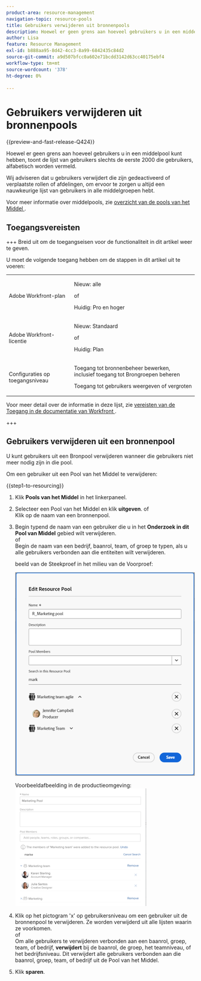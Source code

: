 ```yaml
---
product-area: resource-management
navigation-topic: resource-pools
title: Gebruikers verwijderen uit bronnenpools
description: Hoewel er geen grens aan hoeveel gebruikers u in een middelpool kunt hebben, toont de lijst van gebruikers slechts de eerste 2000 die gebruikers, alfabetisch worden vermeld.
author: Lisa
feature: Resource Management
exl-id: b888aa95-8d42-4cc3-8a99-6842435c84d2
source-git-commit: a9d507bfcc0a602e71bcdd3142d63cc40175ebf4
workflow-type: tm+mt
source-wordcount: '378'
ht-degree: 0%

---
```


# Gebruikers verwijderen uit bronnenpools

{{preview-and-fast-release-Q424}}

Hoewel er geen grens aan hoeveel gebruikers u in een middelpool kunt hebben, toont de lijst van gebruikers slechts de eerste 2000 die gebruikers, alfabetisch worden vermeld.

Wij adviseren dat u gebruikers verwijdert die zijn gedeactiveerd of verplaatste rollen of afdelingen, om ervoor te zorgen u altijd een nauwkeurige lijst van gebruikers in alle middelgroepen hebt.

Voor meer informatie over middelpools, zie [ overzicht van de pools van het Middel ](../../../resource-mgmt/resource-planning/resource-pools/work-with-resource-pools.md).

## Toegangsvereisten

+++ Breid uit om de toegangseisen voor de functionaliteit in dit artikel weer te geven.

U moet de volgende toegang hebben om de stappen in dit artikel uit te voeren:

<table style="table-layout:auto"> 
 <col> 
 <col> 
 <tbody> 
  <tr> 
   <td role="rowheader">Adobe Workfront-plan</td> 
   <td><p>Nieuw: alle</p>
       <p>of</p>
       <p>Huidig: Pro en hoger</p> </td> 
  </tr> 
  <tr> 
   <td role="rowheader">Adobe Workfront-licentie</td> 
   <td><p>Nieuw: Standaard</p>
       <p>of</p>
       <p>Huidig: Plan</p></td>
  </tr> 
  <tr> 
   <td role="rowheader">Configuraties op toegangsniveau</td> 
   <td> <p>Toegang tot bronnenbeheer bewerken, inclusief toegang tot Brongroepen beheren</p> <p>Toegang tot gebruikers weergeven of vergroten</p></td> 
  </tr> 
 </tbody> 
</table>

Voor meer detail over de informatie in deze lijst, zie [ vereisten van de Toegang in de documentatie van Workfront ](/help/quicksilver/administration-and-setup/add-users/access-levels-and-object-permissions/access-level-requirements-in-documentation.md).

+++

## Gebruikers verwijderen uit een bronnenpool

U kunt gebruikers uit een Bronpool verwijderen wanneer die gebruikers niet meer nodig zijn in die pool.

Om een gebruiker uit een Pool van het Middel te verwijderen:

{{step1-to-resourcing}}

1. Klik **Pools van het Middel** in het linkerpaneel.
1. Selecteer een Pool van het Middel en klik **uitgeven**.
of\
   Klik op de naam van een bronnenpool.

1. Begin typend de naam van een gebruiker die u in het **Onderzoek in dit Pool van Middel** gebied wilt verwijderen.\
   of\
   Begin de naam van een bedrijf, baanrol, team, of groep te typen, als u alle gebruikers verbonden aan die entiteiten wilt verwijderen.

   <span class="preview"> beeld van de Steekproef in het milieu van de Voorproef:<span>

   ![ verwijdert gebruikers uit de Pool van het Middel ](assets/remove-users-from-resource-pool.png)

   Voorbeeldafbeelding in de productieomgeving:
   ![ Onderzoek in de Pool van het Middel ](assets/search-inside-new-resource-pool-350x314.png)

1. Klik op het pictogram &#39;x&#39; op gebruikersniveau om een gebruiker uit de bronnenpool te verwijderen. Ze worden verwijderd uit alle lijsten waarin ze voorkomen.\
   of\
   Om alle gebruikers te verwijderen verbonden aan een baanrol, groep, team, of bedrijf, **verwijdert** bij de baanrol, de groep, het teamniveau, of het bedrijfsniveau. Dit verwijdert alle gebruikers verbonden aan die baanrol, groep, team, of bedrijf uit de Pool van het Middel.

1. Klik **sparen**.
